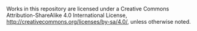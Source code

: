 Works in this repository are licensed under a Creative Commons Attribution-ShareAlike 4.0 International License, http://creativecommons.org/licenses/by-sa/4.0/, unless otherwise noted.